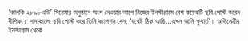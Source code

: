 ‘কালকি ২৮৯৮এডি’ সিনেমার অনুষ্ঠানে অংশ নেওয়ার আগে নিজের ইনস্টাগ্রামে বেশ কয়েকটি ছবি পোস্ট করেন দীপিকা। সাদাকালো ছবি পোস্ট করে তিনি ক্যাপশন দেন, ‘যথেষ্ট ঠিক আছি...এখন আমি ক্ষুধার্ত’। অভিনেত্রীর ইনস্টাগ্রাম থেকে
